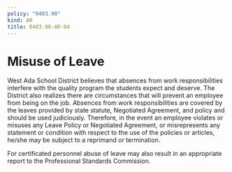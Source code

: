 ```yaml
---
policy: "0403.90"
kind: AR
title: 0403.90-AR-04
---
```


# Misuse of Leave

West Ada School District believes that absences from work responsibilities interfere with the quality program the students expect and deserve. The District also realizes there are circumstances that will prevent an employee from being on the job. Absences from work responsibilities are covered by the leaves provided by state statute, Negotiated Agreement, and policy and should be used judiciously. Therefore, in the event an employee violates or misuses any Leave Policy or Negotiated Agreement, or misrepresents any statement or condition with respect to the use of the policies or articles, he/she may be subject to a reprimand or termination.

For certificated personnel abuse of leave may also result in an appropriate report to the Professional Standards Commission.
